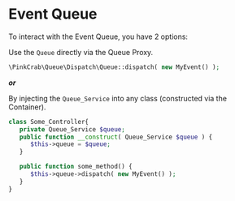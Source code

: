 # Event Queue

To interact with the Event Queue, you have 2 options:

Use the `Queue` directly via the Queue Proxy.

```php
\PinkCrab\Queue\Dispatch\Queue::dispatch( new MyEvent() );
```
**_or_** 

By injecting the `Queue_Service` into any class (constructed via the Container).

```php
class Some_Controller{
   private Queue_Service $queue;
   public function __construct( Queue_Service $queue ) {
      $this->queue = $queue;
   }

   public function some_method() {
      $this->queue->dispatch( new MyEvent() );
   }
}
```